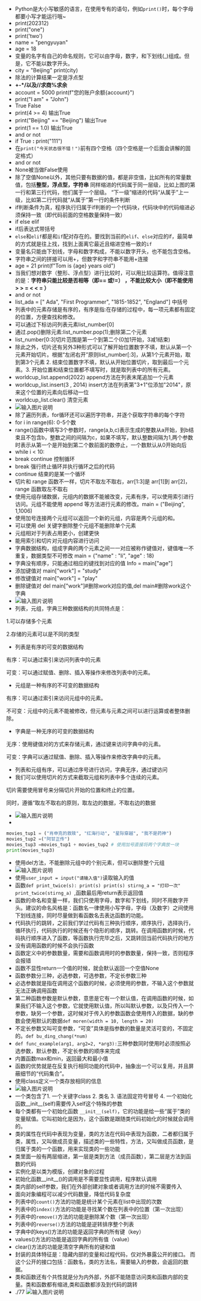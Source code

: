- Python是大小写敏感的语言，在使用专有的语句，例如`print()`时，每个字母都要小写才能运行哦~
- print(202312)
- print("one")
- print('two')
- name = "pengyuyan"
- age = 18
- 变量的名字有自己的命名规则，它可以由字母，数字，和下划线(_)组成。但是，它不能以数字开头。
- city = "Beijing"   print(city)
- 除法的计算结果一定是浮点型
- **+-*/以及//求商%求余**
- account = 5000
print(f"您的账户余额{account}")
- print("I am" + "John")
- True False
- print(4 >= 4) 输出True
- print("Beijing" == "Beijing") 输出True
- print(1 == 1.0) 输出True
- and or not
- if True **:**     print("111")
- 在`print("今天状态很不错！")`前有四个空格（四个空格是一个后面会讲解的固定格式）
- and or not
- None被当做False使用
- 除了空值None以外，其他只要有数据的值，都是非空值，比如所有的常量数值，包括**整型，浮点型，字符串**
同样缩进的代码属于同一层级，比如上图的第一行和第三行代码，他们属于一个层级。
“下一级”缩进的代码“从属于”上一级，比如第二行代码就“从属于”第一行的条件判断
- if判断条件为真，程序执行归属于if判断的一个代码块，代码块中的代码缩进必须保持一致（即代码前面的空格数量保持一致）
- if else elif
- if后表达式带括号
- `else`和`elif`都是和`if`配对存在的。要找到当前的`elif`、`else`对应的if，最简单的方式就是往上找，找到上面离它最近且缩进空格一致的`if`
- 变量名只能由下划线，字母和数字构成，不能以数字开头，也不能包含空格。
- 字符串之间的拼接可以用+，但数字和字符串不能用+连接
- age = 21 print(f"Tom is {age} years old")
- 当我们想对数字（整形、浮点型）进行比较时，可以用比较运算符。值得注意的是：**字符串只能比较是否相等（即== 或!=） ，不能比较大小（即不能使用 > > = < < = ）**
- and or not
- list_ada = [" Ada", "First Programmer", "1815-1852", "England"] 中括号
- 列表中的元素存储是有序的，有序是指:在存储的过程中，每一项元素都有固定的位置，方便查找和修改。
- 可以通过下标访问列表元素list_number[0]
- 通过.pop()删除元素:list_number.pop(1);删除第二个元素
- list_number[0:3]切片范围是第一个到第二个(0加1开始，3减1结束)
- 除此之外，切片还有另外3种形式可以了解开始位置数字不填，默认从第一个元素开始切片。根据“左闭右开”原则list_number[:3]，从第1个元素开始，取到第3个元素 2. 结束位置数字不填，默认从开始位置切片，取到最后一个元素。3. 开始位置和结束位置都不填写时，就是取列表中的所有元素。
- worldcup_list.append(2022) append方法在列表末尾追加一个元素
- worldcup_list.insert(3 , 2014) insert方法在列表第"3+1"位添加"2014"，原来这个位置的元素向后移动一位
- worldcup_list.clear() 清空元素
- ![输入图片说明](/imgs/2024-07-07/U0qVEpuT6FjzhwiS.png)
- 除了遍历列表，for循环还可以遍历字符串，并逐个获取字符串的每个字符
- for i in range(6): 0-5个数
- range()函数中填写3个参数时，range(a,b,c)表示生成的整数从a开始，到b结束且不包含b，整数之间的间隔为c，如果不填写，默认整数间隔为1,两个参数时表示从第一个是开始到第二个数前面的数停止，一个数默认从0开始向后
- while i < 10:
- break continue 控制循环
- break 强行终止循环并执行循环之后的代码
- continue 结束的是某一个循环
- 切片和 range 函数不一样，切片不取左不取右，arr[1:3]是 arr[1]到 arr[2]，range 函数取左不取右
- 使用元组存储数据，元组内的数据不能被改变，元素有序，可以使用索引进行访问。元组不能使用 append 等方法进行元素的修改。main = ("Beijing", 1,1006)
- 使用加号连接两个元组可以返回一个新的元组，内容是两个元组的和。
- 可以使用 del 关键字删除整个元组不能删除单个元素
- 元组相对于列表占用更小，创建更快
- 能用索引和切片对元组内容进行访问
- 字典数据结构，组成字典的两个元素之间一一对应被称作键值对，键值唯一不重复，数据类型不可修改 main = {"name" : "li", "age" : 18}
- 字典没有顺序，只能通过相应的键找到对应的值 Info = main["age"]
- 添加键值对 main["work"] = "study"
- 修改键值对 main["work"] = "play"
- 删除键值对 del main["work"]#删除work对应的值,del main#删除work这个字典
- ![输入图片说明](/imgs/2024-07-09/FN70nsczBR63fmxu.png)
- 列表，元组，字典三种数据结构的共同特点是：

1.可以存储多个元素

2.存储的元素可以是不同的类型
- 列表是有序的可变的数据结构

有序：可以通过索引来访问列表中的元素

可变：可以通过赋值、删除、插入等操作来修改列表中的元素。
- 元组是一种有序的不可变的数据结构

有序：可以通过索引来访问元组中的元素。

不可变：元组中的元素不能被修改，但元素与元素之间可以进行运算或者整体删除。
- 字典是一种无序的可变的数据结构

无序：使用键值对的方式来存储元素，通过键来访问字典中的元素。

可变：字典可以通过赋值、删除、插入等操作来修改字典中的元素。
- 列表和元组有序，可以通过序号进行访问，字典无序，通过键访问
- 我们可以使用切片的方式来截取元组和列表中多个连续的元素。

切片需要使用冒号来分隔切片开始的位置和终止的位置。

同时，遵循“取左不取右的原则，取左边的数据，不取右边的数据
- ![输入图片说明](/imgs/2024-07-09/UTNe6jU6ZVsScwJN.png)
- 
 ```py
movies_tup1 = ("肖申克的救赎", "红海行动", "星际穿越", "我不是药神")
movies_tup2 =("阿甘正传")
movies_tup3 =movies_tup1 + movies_tup2 # 使用加号直接将两个字典放一块
print(movies_tup3)
```
- 使用del方法，不能删除元组中的个别元素，但可以删除整个元组
- ![输入图片说明](/imgs/2024-07-09/53lVYvz9jQ7tLrtU.png)
- 使用`user_input = input("请输入值")`读取输入的值
- 函数`def print_twice(s): print(s) print(s) stirng_a = "打印一次" print_twice(stirng_a) `,函数最后用return表示返回值
- 函数的命名和变量一样，我们只使用字母，数字和下划线，同时不用数字开头。建议的命名风格是：函数名一律使用小写字母，字母（及数字）之间使用下划线连接，同时尽量做到看函数名去表达函数的功能。
- 代码执行的跳转，之前我们学过代码有三种执行顺序，顺序执行，选择执行，循环执行，代码执行的时候还有个隐形的顺序，跳转。在调用函数的时候，代码执行顺序进入了函数，等函数执行完毕之后，又跳转回当前代码执行的地方
- 没有调用函数的时候不会执行函数
- 函数定义中的参数数量，需要和函数调用时的参数数量，保持一致，否则程序会报错
- 函数不显性return一个值的时候，就会默认返回一个空值None
- 函数参数分三种，必选参数，可选参数，不定长参数三种
- 必选参数就是指在调用这个函数的时候，必须使用的参数，不输入这个参数就无法正确调用函数
- 第二种函数参数是默认参数，意思是它有一个默认值，在调用函数的时候，如果我们不输入这个参数，它就使用默认值，所以叫默认参数，以及只传入一个参数，缺另一个参数，这时候对于传入的参数函数会使用传入的数据，缺的参数会使用默认的数据`def moren(width = 10, length = 20)`
- 不定长参数又叫可变参数，“可变”具体是指参数的数量是灵活可变的，不固定的。`def bu_ding_chang(*num)`
- `def func_example(arg1, arg2=2, *arg3):`三种参数同时使用时必须按照必选参数，默认参数，不定长参数的顺序来完成
- 内置函数max和min，返回最大和最小值
- 函数的优势就是在反复执行相同功能的代码中，抽象出一个可以复用，并且屏蔽细节的“代码集合”。
- 使用class定义一个类存放相同的信息
- ![输入图片说明](/imgs/2024-07-10/cWCjT9JNJzebhoYp.png)
- 一个类包含了1. 一个关键字class 2. 类名 3. 语法固定符号冒号 4. 一个初始化函数__init__(self)需要传入self这个特殊的参数
- 每个类都有一个初始化函数 `__init__(self)`，它的功能是给一些“属于”类的变量赋值。它叫初始化是因为，这个函数是跟随类代码初始化的时候就会调用的。
- 类的属性在代码中表现为变量，类的方法在代码中表现为函数，二者都归属于类，属性，又叫做成员变量，描述类的一些特性，方法，又叫做成员函数，是归属于类的一个函数，用来实现类的一些功能
- 类里面一般有两层缩进，第一层是类到方法（成员函数），第二层是方法到函数的代码
- 实例化是以类为模版，创建对象的过程
- 初始化函数__init__()的调用是不需要显性调用，程序默认调用
- 类内部的self参数，我们在外部创建对象或者调用方法的时候不需要传入
- 面向对象编程可以减少代码数量，降低代码复杂度
- 列表中的`count()`方法的功能是统计某个元素在list中出现的次数
- 列表中的`index()`方法的功能是寻找某个数在列表中的位置（第一次出现）
- 列表中的`remove()`方法的功能是删除某个数（第一次出现）
- 列表中的`reverse()`方法的功能是逆转排序整个列表
- 字典中的keys()方法的功能是返回字典的所有键（key）
- values()方法的功能是返回字典的所有值（value）
- clear()方法的功能是清空字典所有的键和值
- 封装的具体特征是：隐藏内部的变量和过程代码，仅对外暴露公开的接口。
而这个公开的接口包括：函数名，类的方法名，需要输入的参数，会返回的数据。
- 类和函数还有个共性就是分为内外部，外部不能随意访问类和函数内部的变量。类和函数都有缩进,类和函数都涉及到代码的跳转
- ./77
![输入图片说明](/imgs/2024-08-06/4MlxX5X1yljEP6vE.png)


<!--stackedit_data:
eyJoaXN0b3J5IjpbLTk5OTA5Mzg3MV19
-->